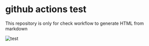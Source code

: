 
# github actions test

This repository is only for check workflow to generate HTML from markdown

![test](test.png)

